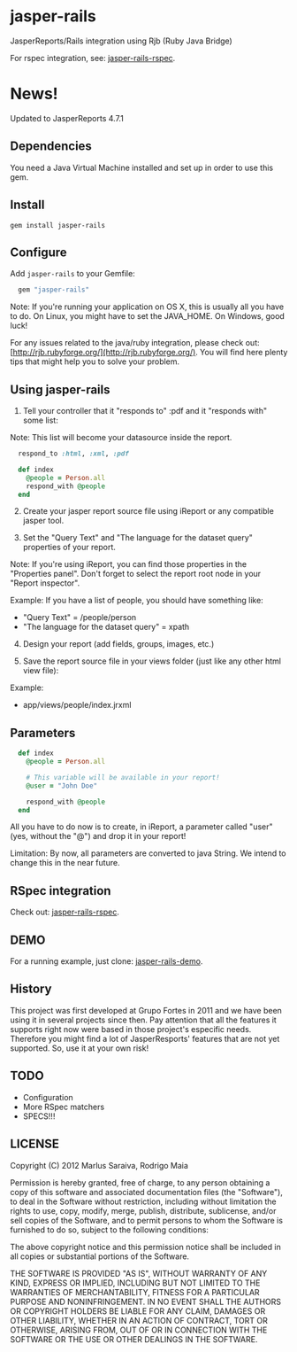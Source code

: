# jasper-rails

JasperReports/Rails integration using Rjb (Ruby Java Bridge)

For rspec integration, see: [jasper-rails-rspec](http://github.com/fortesinformatica/jasper-rails-rspec).

# News!

Updated to JasperReports 4.7.1

## Dependencies

You need a Java Virtual Machine installed and set up in order to use this gem.

## Install

```
gem install jasper-rails
```

## Configure

Add `jasper-rails` to your Gemfile:

```ruby
  gem "jasper-rails"
```

Note: If you're running your application on OS X, this is usually all you have to do. On Linux, you might have
to set the JAVA_HOME. On Windows, good luck!

For any issues related to the java/ruby integration, please check out: [http://rjb.rubyforge.org/](http://rjb.rubyforge.org/). You will find here plenty tips that might help you to solve your problem.

## Using jasper-rails

1) Tell your controller that it "responds to" :pdf and it "responds with" some list:

Note: This list will become your datasource inside the report.

```ruby
  respond_to :html, :xml, :pdf

  def index
    @people = Person.all
    respond_with @people
  end
```

2) Create your jasper report source file using iReport or any compatible jasper tool.

3) Set the "Query Text" and "The language for the dataset query" properties of your report. 

Note: If you're using iReport, you can find those properties in the "Properties panel". 
Don't forget to select the report root node in your "Report inspector".

Example: If you have a list of people, you should have something like:
* "Query Text" = /people/person
* "The language for the dataset query" = xpath

4) Design your report (add fields, groups, images, etc.)

5) Save the report source file in your views folder (just like any other html view file):

Example:
 
* app/views/people/index.jrxml

## Parameters

```ruby
  def index
    @people = Person.all

    # This variable will be available in your report!
    @user = "John Doe"

    respond_with @people
  end
```

All you have to do now is to create, in iReport, a parameter called "user" (yes, without the "@") and drop it in your report!

Limitation: By now, all parameters are converted to java String. We intend to change this in the near future.

## RSpec integration
Check out: [jasper-rails-rspec](http://github.com/fortesinformatica/jasper-rails-rspec).

## DEMO
For a running example, just clone: [jasper-rails-demo](http://github.com/fortesinformatica/jasper-rails-demo).

## History
This project was first developed at Grupo Fortes in 2011 and we have been using it in several projects since then.
Pay attention that all the features it supports right now were based in those project's especific needs. Therefore you might find a lot of 
JasperResports' features that are not yet supported. So, use it at your own risk! 
   
## TODO
* Configuration
* More RSpec matchers
* SPECS!!!

## LICENSE

Copyright (C) 2012 Marlus Saraiva, Rodrigo Maia

Permission is hereby granted, free of charge, to any person obtaining 
a copy of this software and associated documentation files (the
"Software"), to deal in the Software without restriction, including
without limitation the rights to use, copy, modify, merge, publish,
distribute, sublicense, and/or sell copies of the Software, and to
permit persons to whom the Software is furnished to do so, subject to
the following conditions:

The above copyright notice and this permission notice shall be
included in all copies or substantial portions of the Software.

THE SOFTWARE IS PROVIDED "AS IS", WITHOUT WARRANTY OF ANY KIND,
EXPRESS OR IMPLIED, INCLUDING BUT NOT LIMITED TO THE WARRANTIES OF
MERCHANTABILITY, FITNESS FOR A PARTICULAR PURPOSE AND 
NONINFRINGEMENT. IN NO EVENT SHALL THE AUTHORS OR COPYRIGHT HOLDERS BE
LIABLE FOR ANY CLAIM, DAMAGES OR OTHER LIABILITY, WHETHER IN AN ACTION
OF CONTRACT, TORT OR OTHERWISE, ARISING FROM, OUT OF OR IN CONNECTION
WITH THE SOFTWARE OR THE USE OR OTHER DEALINGS IN THE SOFTWARE.
